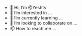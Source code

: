 - 👋 Hi, I’m @Yeshtv
- 👀 I’m interested in ...
- 🌱 I’m currently learning ...
- 💞️ I’m looking to collaborate on ...
- 📫 How to reach me ...

<!---
Yeshtv/Yeshtv is a ✨ special ✨ repository because its `README.md` (this file) appears on your GitHub profile.
You can click the Preview link to take a look at your changes.
--->
